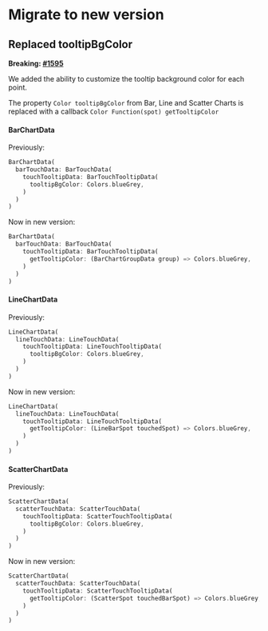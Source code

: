 # Migrate to new version

## Replaced tooltipBgColor

**Breaking: [#1595](https://github.com/imaNNeo/fl_chart/pull/1595)**

We added the ability to customize the tooltip background color for each point.

The property `Color tooltipBgColor` from Bar, Line and Scatter Charts is replaced with a callback `Color Function(spot) getTooltipColor`

#### BarChartData

Previously:
```dart
BarChartData(
  barTouchData: BarTouchData(
    touchTooltipData: BarTouchTooltipData(
      tooltipBgColor: Colors.blueGrey,
    )
  )
)
```

Now in new version:

```dart
BarChartData(
  barTouchData: BarTouchData(
    touchTooltipData: BarTouchTooltipData(
      getTooltipColor: (BarChartGroupData group) => Colors.blueGrey,
    )
  )
)
```

#### LineChartData

Previously:
```dart
LineChartData(
  lineTouchData: LineTouchData(
    touchTooltipData: LineTouchTooltipData(
      tooltipBgColor: Colors.blueGrey,
    )
  )
)
```

Now in new version:

```dart
LineChartData(
  lineTouchData: LineTouchData(
    touchTooltipData: LineTouchTooltipData(
      getTooltipColor: (LineBarSpot touchedSpot) => Colors.blueGrey,
    )
  )
)
```

#### ScatterChartData

Previously:
```dart
ScatterChartData(
  scatterTouchData: ScatterTouchData(
    touchTooltipData: ScatterTouchTooltipData(
      tooltipBgColor: Colors.blueGrey,
    )
  )
)
```

Now in new version:

```dart
ScatterChartData(
  scatterTouchData: ScatterTouchData(
    touchTooltipData: ScatterTouchTooltipData(
      getTooltipColor: (ScatterSpot touchedBarSpot) => Colors.blueGrey,
    )
  )
)
```

